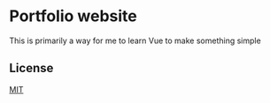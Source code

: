# Portfolio website
This is primarily a way for me to learn Vue to make something simple

## License
[MIT](https://choosealicense.com/licenses/mit/)